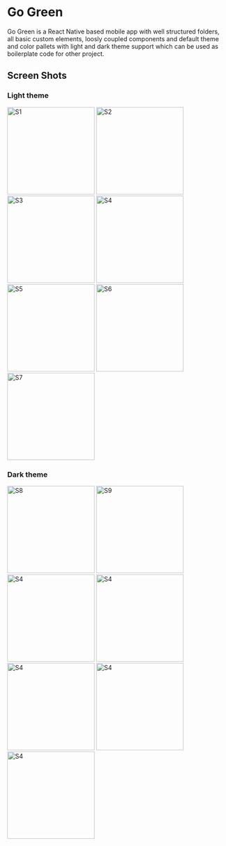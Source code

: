 # Go Green

Go Green is a React Native based mobile app with well structured folders, 
all basic custom elements, loosly coupled components and default theme and color pallets
 with light and dark theme support which can be used as boilerplate code for other project.

 ## Screen Shots


 ### Light theme

<div>
  <img width="200" alt="S1" src="https://user-images.githubusercontent.com/26500550/132162324-904157d3-48f3-44be-9111-769f6b0106bf.jpg">
  <img width="200" alt="S2" src="https://user-images.githubusercontent.com/26500550/132162331-498d310e-669f-4d23-a89b-7e0d171b4acd.jpg">
  <img width="200" alt="S3" src="https://user-images.githubusercontent.com/26500550/132162332-41839e9c-041a-4ccf-87c4-745075f0265f.jpg">
  <img width="200" alt="S4" src="https://user-images.githubusercontent.com/26500550/132162334-57841d30-89bd-4739-9ffa-743654b3f408.jpg">
  <img width="200" alt="S5" src="https://user-images.githubusercontent.com/26500550/132162335-e6d1fd4a-c718-47f9-b027-f598822fd9a7.jpg">
  <img width="200" alt="S6" src="https://user-images.githubusercontent.com/26500550/132162337-2c52a349-afca-4473-a83c-1d8d686085e8.jpg">
  <img width="200" alt="S7" src="https://user-images.githubusercontent.com/26500550/132162339-68140ae6-101c-4207-a984-6a908ded6d76.jpg">
</div>

 ### Dark theme

<div>
  <img width="200" alt="S8" src="https://user-images.githubusercontent.com/26500550/132162686-2ee5a252-0ce0-4159-988d-35bcbfcc2dcc.jpg">
  <img width="200" alt="S9" src="https://user-images.githubusercontent.com/26500550/132162692-95d20840-6404-480b-89f6-243cab298e76.jpg">
  <img width="200" alt="S4" src="https://user-images.githubusercontent.com/26500550/132162696-0414c141-ac34-4f32-b0fd-4dcf3e936575.jpg">
  <img width="200" alt="S4" src="https://user-images.githubusercontent.com/26500550/132162698-e0a96e54-e527-46d1-aaad-7031e4b0adb5.jpg">
  <img width="200" alt="S4" src="https://user-images.githubusercontent.com/26500550/132162699-ca0ffda4-5a35-4be5-8c2d-45616446228f.jpg">
  <img width="200" alt="S4" src="https://user-images.githubusercontent.com/26500550/132162700-1f0d08ef-2f6d-4470-8fda-d767b00b71f2.jpg">
  <img width="200" alt="S4" src="https://user-images.githubusercontent.com/26500550/132162702-025c2a20-5972-4b6b-b45c-e7ed171582b2.jpg">
</div>